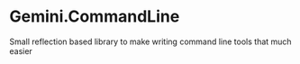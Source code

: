 # Gemini.CommandLine

Small reflection based library to make writing command line tools that much easier
